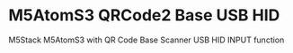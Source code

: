 # M5AtomS3 QRCode2 Base USB HID

M5Stack M5AtomS3 with QR Code Base Scanner USB HID INPUT function

